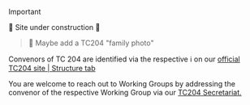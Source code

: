 <!-- contact-us.md -->

> [!Important]
> 🚧 Site under construction 🚧

>🚧 Maybe add a TC204 "family photo"

Convenors of TC 204 are identified via the respective ℹ️ on our [official TC204 site | Structure tab](https://www.iso.org/committee/54706.html)

You are welcome to reach out to Working Groups by addressing the convenor of the respective Working Group via our [TC204 Secretariat.](https://www.iso.org/committee/54706.html#secretariat)
